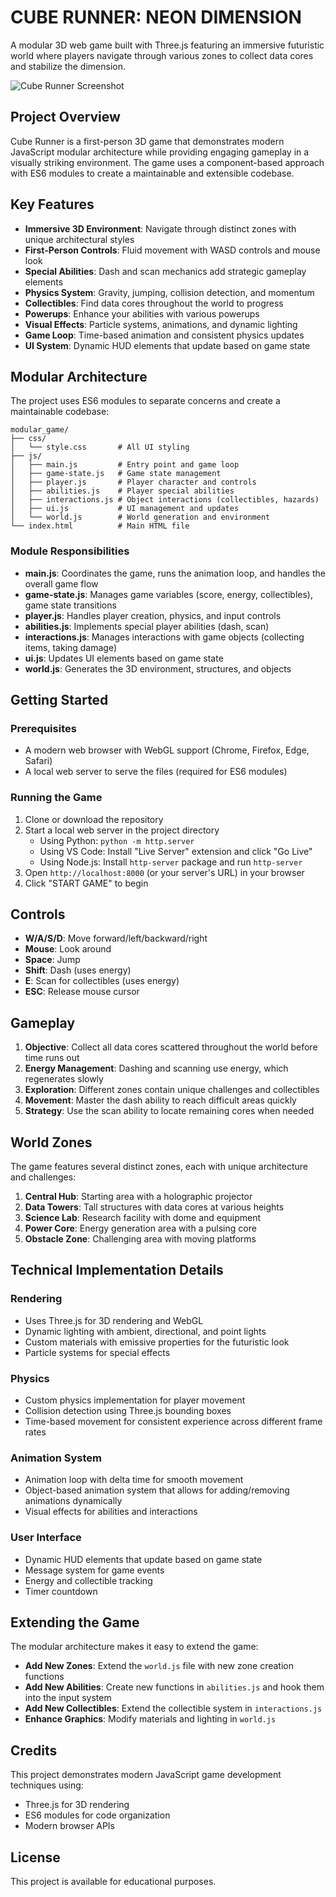 # CUBE RUNNER: NEON DIMENSION

A modular 3D web game built with Three.js featuring an immersive futuristic world where players navigate through various zones to collect data cores and stabilize the dimension.

![Cube Runner Screenshot](https://i.imgur.com/simulated_screenshot.png)

## Project Overview

Cube Runner is a first-person 3D game that demonstrates modern JavaScript modular architecture while providing engaging gameplay in a visually striking environment. The game uses a component-based approach with ES6 modules to create a maintainable and extensible codebase.

## Key Features

- **Immersive 3D Environment**: Navigate through distinct zones with unique architectural styles
- **First-Person Controls**: Fluid movement with WASD controls and mouse look
- **Special Abilities**: Dash and scan mechanics add strategic gameplay elements
- **Physics System**: Gravity, jumping, collision detection, and momentum
- **Collectibles**: Find data cores throughout the world to progress
- **Powerups**: Enhance your abilities with various powerups
- **Visual Effects**: Particle systems, animations, and dynamic lighting
- **Game Loop**: Time-based animation and consistent physics updates
- **UI System**: Dynamic HUD elements that update based on game state

## Modular Architecture

The project uses ES6 modules to separate concerns and create a maintainable codebase:

```
modular_game/
├── css/
│   └── style.css       # All UI styling
├── js/
│   ├── main.js         # Entry point and game loop
│   ├── game-state.js   # Game state management
│   ├── player.js       # Player character and controls
│   ├── abilities.js    # Player special abilities
│   ├── interactions.js # Object interactions (collectibles, hazards)
│   ├── ui.js           # UI management and updates
│   └── world.js        # World generation and environment
└── index.html          # Main HTML file
```

### Module Responsibilities

- **main.js**: Coordinates the game, runs the animation loop, and handles the overall game flow
- **game-state.js**: Manages game variables (score, energy, collectibles), game state transitions
- **player.js**: Handles player creation, physics, and input controls
- **abilities.js**: Implements special player abilities (dash, scan)
- **interactions.js**: Manages interactions with game objects (collecting items, taking damage)
- **ui.js**: Updates UI elements based on game state
- **world.js**: Generates the 3D environment, structures, and objects

## Getting Started

### Prerequisites

- A modern web browser with WebGL support (Chrome, Firefox, Edge, Safari)
- A local web server to serve the files (required for ES6 modules)

### Running the Game

1. Clone or download the repository
2. Start a local web server in the project directory
   - Using Python: `python -m http.server`
   - Using VS Code: Install "Live Server" extension and click "Go Live"
   - Using Node.js: Install `http-server` package and run `http-server`
3. Open `http://localhost:8000` (or your server's URL) in your browser
4. Click "START GAME" to begin

## Controls

- **W/A/S/D**: Move forward/left/backward/right
- **Mouse**: Look around
- **Space**: Jump
- **Shift**: Dash (uses energy)
- **E**: Scan for collectibles (uses energy)
- **ESC**: Release mouse cursor

## Gameplay

1. **Objective**: Collect all data cores scattered throughout the world before time runs out
2. **Energy Management**: Dashing and scanning use energy, which regenerates slowly
3. **Exploration**: Different zones contain unique challenges and collectibles
4. **Movement**: Master the dash ability to reach difficult areas quickly
5. **Strategy**: Use the scan ability to locate remaining cores when needed

## World Zones

The game features several distinct zones, each with unique architecture and challenges:

1. **Central Hub**: Starting area with a holographic projector
2. **Data Towers**: Tall structures with data cores at various heights
3. **Science Lab**: Research facility with dome and equipment
4. **Power Core**: Energy generation area with a pulsing core
5. **Obstacle Zone**: Challenging area with moving platforms

## Technical Implementation Details

### Rendering

- Uses Three.js for 3D rendering and WebGL
- Dynamic lighting with ambient, directional, and point lights
- Custom materials with emissive properties for the futuristic look
- Particle systems for special effects

### Physics

- Custom physics implementation for player movement
- Collision detection using Three.js bounding boxes
- Time-based movement for consistent experience across different frame rates

### Animation System

- Animation loop with delta time for smooth movement
- Object-based animation system that allows for adding/removing animations dynamically
- Visual effects for abilities and interactions

### User Interface

- Dynamic HUD elements that update based on game state
- Message system for game events
- Energy and collectible tracking
- Timer countdown

## Extending the Game

The modular architecture makes it easy to extend the game:

- **Add New Zones**: Extend the `world.js` file with new zone creation functions
- **Add New Abilities**: Create new functions in `abilities.js` and hook them into the input system
- **Add New Collectibles**: Extend the collectible system in `interactions.js`
- **Enhance Graphics**: Modify materials and lighting in `world.js`

## Credits

This project demonstrates modern JavaScript game development techniques using:

- Three.js for 3D rendering
- ES6 modules for code organization
- Modern browser APIs

## License

This project is available for educational purposes.
